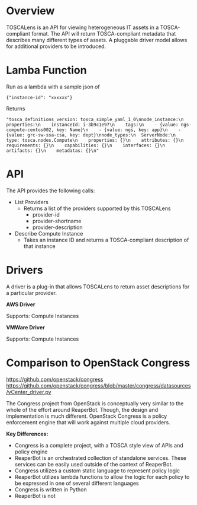 # Overview
TOSCALens is an API for viewing heterogeneous IT assets in a TOSCA-compliant format. The API will return TOSCA-compliant metadata that describes many different types of assets. A pluggable driver model allows for additional providers to be introduced.

#  Lamba Function

Run as a lambda with a sample json of
```
{"instance-id": "xxxxxx"}
```

Returns
```
"tosca_definitions_version: tosca_simple_yaml_1_0\nnode_instance:\n  properties:\n    instanceId: i-3b9c1e97\n    tags:\n    - {value: ngs-compute-centos002, key: Name}\n    - {value: ngs, key: app}\n    - {value: grc-sw-ssa-csa, key: dept}\nnode_types:\n  ServerNode:\n    type: tosca.nodes.Compute\n    properties: {}\n    attributes: {}\n    requirements: {}\n    capabilities: {}\n    interfaces: {}\n    artifacts: {}\n    metadatas: {}\n"
```


# API
The API provides the following calls:
* List Providers
  * Returns a list of the providers supported by this TOSCALens
    * provider-id
    * provider-shortname
    * provider-description
* Describe Compute Instance
  * Takes an instance ID and returns a TOSCA-compliant description of that instance

# Drivers
A driver is a plug-in that allows TOSCALens to return asset descriptions for a particular provider.

**AWS Driver**

Supports: Compute Instances

**VMWare Driver**

Supports: Compute Instances

# Comparison to OpenStack Congress
https://github.com/openstack/congress
https://github.com/openstack/congress/blob/master/congress/datasources/vCenter_driver.py

The Congress project from OpenStack is conceptually very similar to the whole of the effort around ReaperBot. Though, the design and implementation is much different. OpenStack Congress is a policy enforcement engine that will work against multiple cloud providers.

**Key Differences:**
* Congress is a complete project, with a TOSCA style view of APIs and policy engine
 * ReaperBot is an orchestrated collection of standalone services. These services can be easily used outside of the context of ReaperBot.
* Congress utilizes a custom static language to represent policy logic
 * ReaperBot utilizes lambda functions to allow the logic for each policy to be expressed in one of several different languages
* Congress is written in Python
 * ReaperBot is not
